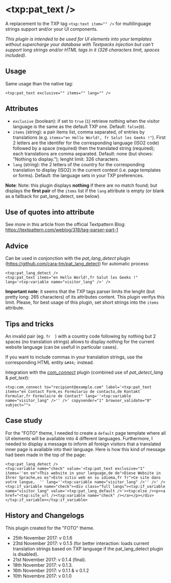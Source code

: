 # <txp:pat_text />

A replacement to the TXP tag `<txp:text item="" />` for multilinguage strings support and/or your UI components.

_This plugin is intended to be used for UI elements into your templates without supercharge your database with Textpacks injection but can't support long strings and/or HTML tags in it (326 characters limit, spaces included)_.

## Usage

Same usage than the native tag:

    <txp:pat_text exclusive="" items="" lang="" />
    
## Attributes

* `exclusive` (boolean): if set to `true` (`1`) retrieve nothing when the visitor language is the same as the default TXP one. Default: `false`(`0`).
* `items` (string): a pair items list, comma separated, of entries by translations (e.g. `items="en Hello World!, fr Salut les Geeks !"`). First 2 letters are the identifer for the corresponding language (ISO2 code) followed by a space (required) then the translated string (required); each translations are comma separated. Default: none (but shows: "Nothing to display."); lenght limit: 326 characters.
* `lang` (string): the 2 letters of the country for the corresponding translation to display (ISO2) in the current context (i.e. page templates or forms). Default: the language sets in your TXP preferences.

**Note**: Note: this plugin displays **nothing** if there are no match found; but displays the **first pair** of the `items` list if the `lang` attribute is empty (or blank as a fallback for pat_lang_detect, see below).

## Use of quotes into attribute

See more in this article from the official Textpattern Blog: https://textpattern.com/weblog/318/tag-parser-part-1

## Advice

Can be used in conjonction with the *pat_lang_detect* plugin (https://github.com/cara-tm/pat_lang_detect) for automatic process:

    <txp:pat_lang_detect />
    <txp:pat_text items="en Hello World!,fr Salut les Geeks !" lang='<txp:variable name="visitor_lang" />' />

**Important note**: it seems that the TXP tags parser limits the lenght (but pretty long: 265 characters) of its attributes content. This plugin verifys this limit. Please, for best usage of this plugin, set short strings into the `items` attribute.

## Tips and tricks

An invalid pair (eg. `fr  `) with a country code following by nothing but 2 spaces (no translation strings) allows to display nothing for the current website language (can be usefull in particular cases).

If you want to include commas in your translation strings, use the corresponding HTML entity `&#44;` instead.

Integration with the [*com_connect*](https://forum.textpattern.io/viewtopic.php?id=47913) plugin (combined use of *pat_detect_lang* & *pat_text*):

    <txp:com_connect to="recipient@example.com" label='<txp:pat_text items="en Contact Form,es Formulario de contacto,de Kontakt Formular,fr Formulaire de Contact" lang=''<txp:variable name="visitor_lang" />'' />' copysender="1" browser_validate="0" subject="">

## Case study

For the "FOTO" theme, I needed to create a `default` page template where all UI elements will be available into 4 different languages.
Furthermore, I needed to display a message to inform all foreign visitors that a translated inner page is available into their language.
Here is how this kind of message had been made in the top of the page:

    <txp:pat_lang_detect />
    <txp:variable name="check" value='<txp:pat_text exclusive="1" items=''en en">This website in your language,de de">Diese Website in Ihrer Sprache,es es">Este sitio web en su idioma,fr fr">Ce site dans votre langue,  '' lang=''<txp:variable name="visitor_lang" />'' />' />
    <txp:if_variable name="check"><div class="full langs"><txp:if_variable name="visitor_lang" value='<txp:pat_lang_default />'><txp:else /><p><a href="<txp:site_url /><txp:variable name="check" /></a></p></div></txp:if_variable></txp:if_variable>


## History and Changelogs

This plugin created for the "FOTO" theme.

* 25th November 2017: v 0.1.6
* 23td November 2017: v 0.1.5 (for better interaction: loads current translation strings based on TXP language if the pat_lang_detect plugin is disabled).
* 21st November 2017: v 0.1.4 (final).
* 18th November 2017: v 0.1.3.
* 16th November 2017: v 0.1.1 & v 0.1.2
* 10th Novembre 2017: v 0.1.0
